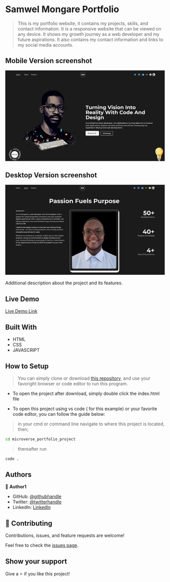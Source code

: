 

# Samwel Mongare Portfolio

> This is my portfolio website, it contains my projects, skills, and contact information. It is a responsive website that can be viewed on any device. It shows my growth journey as a web developer and my future aspirations. It also contains my contact information and links to my social media accounts.

## Mobile Version screenshot

![screenshot](./app_screenshot.png)

## Desktop Version screenshot

![screenshot](./app_screenshot2.png)

Additional description about the project and its features.

## Live Demo

[Live Demo Link](https://github.com/Mosams/official-portfolio.git)

## Built With

- HTML
- CSS
- JAVASCRIPT

## How to Setup
> You can simply clone or download [this repository](https://github.com/Mosams/official-portfolio.git), and use your favoright browser or code editor to run this program.

- To open the project after download, simply double click the index.html file

- To open this project using vs code ( for this example) or your favorite code editor, you can follow the guide below:
> in your cmd or command line navigate to where this project is located, then;
```cmd
cd microverse_portfolio_project 
```
> thereafter run
```cmd
code .
```

## Authors

👤 **Author1**

- GitHub: [@githubhandle](https://github.com/Mosams/)
- Twitter: [@twitterhandle](https://twitter.com/sam_mongare)
- LinkedIn: [LinkedIn](https://www.linkedin.com/in/sammy-mongare-b8288310b/)

## 🤝 Contributing

Contributions, issues, and feature requests are welcome!

Feel free to check the [issues page](../../issues/).

## Show your support

Give a ⭐️ if you like this project!
